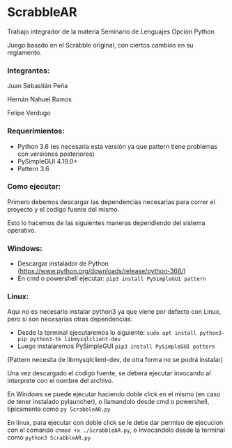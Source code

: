 # ScrabbleAR
Trabajo integrador de la materia Seminario de Lenguajes Opción Python

Juego basado en el Scrabble original, con ciertos cambios en su reglamento.

### Integrantes:

Juan Sebastián Peña 

Hernán Nahuel Ramos

Felipe Verdugo

### Requerimientos:

* Python 3.6 (es necesaria esta versión ya que pattern tiene problemas con versiones posteriores)
* PySimpleGUI 4.19.0+
* Pattern 3.6


### Como ejecutar:

Primero debemos descargar las dependencias necesarias para correr el proyecto y el codigo fuente del mismo.

Esto lo hacemos de las siguientes maneras dependiendo del sistema operativo.

### Windows:

* Descargar instalador de Python (https://www.python.org/downloads/release/python-368/)
* En cmd o powershell ejecutar: `pip3 install PySimpleGUI pattern`

### Linux:

Aquí no es necesario instalar python3 ya que viene por defecto con Linux, pero si son necesarias otras dependencias.

* Desde la terminal ejecutaremos lo siguiente: `sudo apt install python3-pip python3-tk libmysqlclient-dev`
* Luego instalaremos PySimpleGUI `pip3 install PySimpleGUI pattern`

(Pattern necesita de libmysqlclient-dev, de otra forma no se podrá instalar)

Una vez descargado el codigo fuente, se debera ejecutar invocando al interprete con el nombre del archivo.

En Windows se puede ejecutar haciendo doble click en el mismo (en caso de tener instalado pylauncher), o llamandolo desde cmd o powershell, tipicamente como `py ScrabbleAR.py`

En linux, para ejecutar con doble click se le debe dar permiso de ejecucion con el comando `chmod +x ./ScrabbleAR.py`, o invocandolo desde la terminal como `python3 ScrabbleAR.py`
